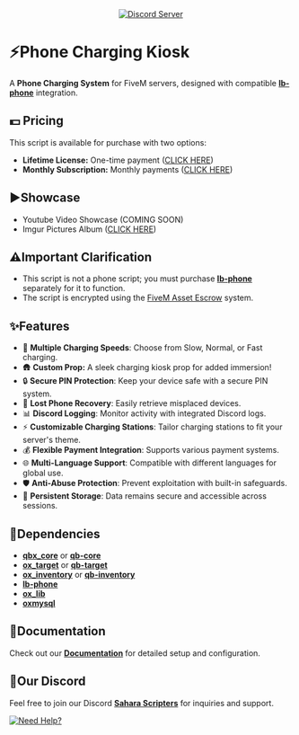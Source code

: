 <div align="center">
  <a href="https://discord.gg/kQxzuyqnkR">
    <img src="https://discordapp.com/api/guilds/882172298059190282/widget.png?style=banner2" alt="Discord Server">
  </a>
</div>

# ⚡Phone Charging Kiosk

A **Phone Charging System** for FiveM servers, designed with compatible [**lb-phone**](https://lbscripts.com/phone) integration.

## 💵 **Pricing**

This script is available for purchase with two options:
- **Lifetime License:** One-time payment ([CLICK HERE](https://saharascripters.tebex.io/package/6638341))
- **Monthly Subscription:** Monthly payments ([CLICK HERE](https://saharascripters.tebex.io/package/6640827)) 

## ▶️**Showcase**

- Youtube Video Showcase (COMING SOON)
- Imgur Pictures Album ([CLICK HERE](https://imgur.com/gallery/ss-chargingkiosk-fivem-script-GiV7kzQ))

## ⚠️**Important Clarification**

- This script is not a phone script; you must purchase [**lb-phone**](https://lbscripts.com/phone) separately for it to function.
- The script is encrypted using the <u>FiveM Asset Escrow</u> system.

## **✨Features**

- 🔋 **Multiple Charging Speeds**: Choose from Slow, Normal, or Fast charging.
- 🛖 **Custom Prop:** A sleek charging kiosk prop for added immersion!
- 🔒 **Secure PIN Protection**: Keep your device safe with a secure PIN system.
- 💼 **Lost Phone Recovery**: Easily retrieve misplaced devices.
- 📊 **Discord Logging**: Monitor activity with integrated Discord logs.
- ⚡ **Customizable Charging Stations**: Tailor charging stations to fit your server's theme.
- 💰 **Flexible Payment Integration**: Supports various payment systems.
- 🌐 **Multi-Language Support**: Compatible with different languages for global use.
- 🛡️ **Anti-Abuse Protection**: Prevent exploitation with built-in safeguards.
- 💾 **Persistent Storage**: Data remains secure and accessible across sessions.

## 🔗**Dependencies**

- [**qbx\_core**](https://github.com/Qbox-project/qbx_core) or [**qb-core**](https://github.com/qbcore-framework/qb-core)
- [**ox\_target**](https://github.com/overextended/ox_target)  or [**qb-target**](https://github.com/qbcore-framework/qb-target)
- [**ox\_inventory**](https://github.com/overextended/ox_inventory) or [**qb-inventory**](https://github.com/qbcore-framework/qb-inventory)
- [**lb-phone**](https://lbscripts.com/phone)
- [**ox\_lib**](https://github.com/overextended/ox_lib)
- [**oxmysql**](https://github.com/overextended/oxmysql)

## 📖**Documentation**

Check out our [**Documentation**](https://saharascripters.gitbook.io/docs) for detailed setup and configuration.

## 🔌**Our Discord**

Feel free to join our Discord [**Sahara Scripters**](https://discord.com/invite/vm7uBx56bk) for inquiries and support.

[![Need Help?](https://cdn.imgpile.com/f/yryoDqk_xl.png)](https://discord.gg/kQxzuyqnkR)
